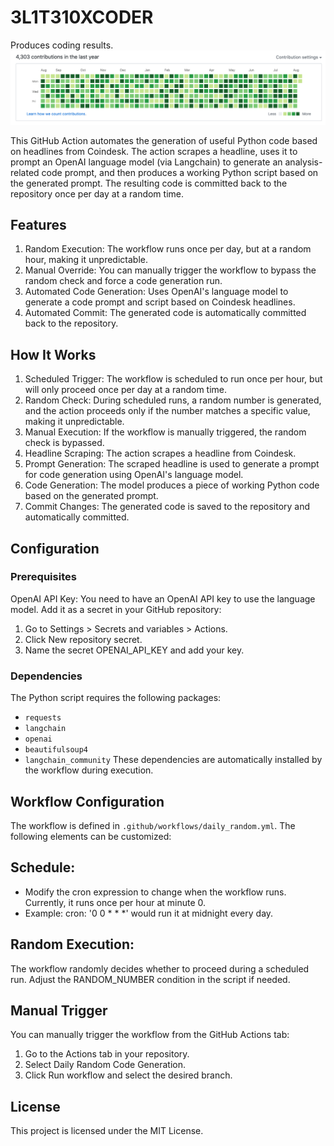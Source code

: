 # 3L1T310XCODER
Produces coding results.
![All Green Boxes](all_green_boxes.png)

This GitHub Action automates the generation of useful Python code based on headlines from Coindesk. The action scrapes a headline, uses it to prompt an OpenAI language model (via Langchain) to generate an analysis-related code prompt, and then produces a working Python script based on the generated prompt. The resulting code is committed back to the repository once per day at a random time.

## Features
1. Random Execution: The workflow runs once per day, but at a random hour, making it unpredictable.
2. Manual Override: You can manually trigger the workflow to bypass the random check and force a code generation run.
3. Automated Code Generation: Uses OpenAI's language model to generate a code prompt and script based on Coindesk headlines.
4. Automated Commit: The generated code is automatically committed back to the repository.
## How It Works
1. Scheduled Trigger: The workflow is scheduled to run once per hour, but will only proceed once per day at a random time.
2. Random Check: During scheduled runs, a random number is generated, and the action proceeds only if the number matches a specific value, making it unpredictable.
3. Manual Execution: If the workflow is manually triggered, the random check is bypassed.
4. Headline Scraping: The action scrapes a headline from Coindesk.
5. Prompt Generation: The scraped headline is used to generate a prompt for code generation using OpenAI's language model.
6. Code Generation: The model produces a piece of working Python code based on the generated prompt.
7. Commit Changes: The generated code is saved to the repository and automatically committed.
## Configuration
### Prerequisites
OpenAI API Key: You need to have an OpenAI API key to use the language model. Add it as a secret in your GitHub repository:
1. Go to Settings > Secrets and variables > Actions.
2. Click New repository secret.
3. Name the secret OPENAI_API_KEY and add your key.
### Dependencies
The Python script requires the following packages:
- `requests`
- `langchain`
- `openai`
- `beautifulsoup4`
- `langchain_community`
These dependencies are automatically installed by the workflow during execution.
## Workflow Configuration
The workflow is defined in `.github/workflows/daily_random.yml`. The following elements can be customized:
## Schedule:
- Modify the cron expression to change when the workflow runs. Currently, it runs once per hour at minute 0.
- Example: cron: '0 0 * * *' would run it at midnight every day.
## Random Execution:
The workflow randomly decides whether to proceed during a scheduled run. Adjust the RANDOM_NUMBER condition in the script if needed.
## Manual Trigger
You can manually trigger the workflow from the GitHub Actions tab:
1. Go to the Actions tab in your repository.
2. Select Daily Random Code Generation.
3. Click Run workflow and select the desired branch.
## License
This project is licensed under the MIT License.
